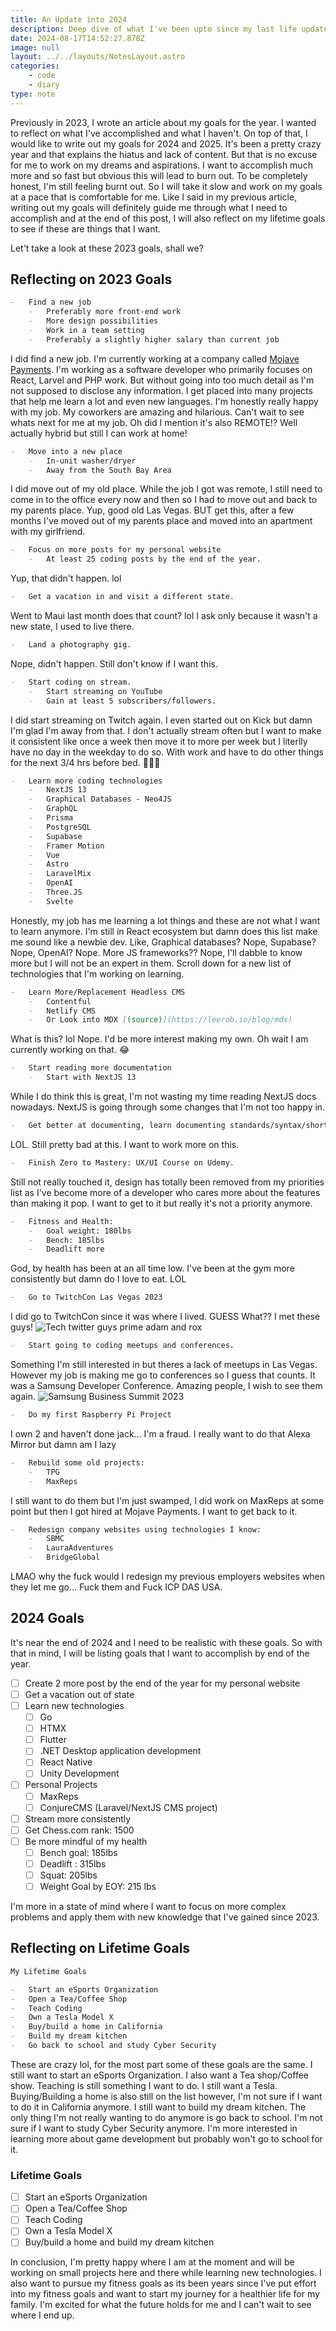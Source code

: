 ```yaml
---
title: An Update into 2024
description: Deep dive of what I've been upto since my last life update.
date: 2024-08-17T14:52:27.878Z
image: null
layout: ../../layouts/NotesLayout.astro
categories:
    - code
    - diary
type: note
---
```


Previously in 2023, I wrote an article about my goals for the year. I wanted to reflect on what I've accomplished and what I haven't. On top of that, I would like to write out my goals for 2024 and 2025. It's been a pretty crazy year and that explains the hiatus and lack of content. But that is no excuse for me to work on my dreams and aspirations. I want to accomplish much more and so fast but obvious this will lead to burn out. To be completely honest, I'm still feeling burnt out. So I will take it slow and work on my goals at a pace that is comfortable for me.
Like I said in my previous article, writing out my goals will definitely guide me through what I need to accomplish and at the end of this post, I will also reflect on my lifetime goals to see if these are things that I want.

Let't take a look at these 2023 goals, shall we?

## Reflecting on 2023 Goals

```markdown
-   Find a new job
    -   Preferably more front-end work
    -   More design possibilities
    -   Work in a team setting
    -   Preferably a slightly higher salary than current job
```

I did find a new job. I'm currently working at a company called [Mojave Payments](https://mojavepayments.com). I'm working as a software developer who primarily focuses on React, Larvel and PHP work. But without going into too much detail as I'm not supposed to disclose any information. I get placed into many projects that help me learn a lot and even new languages. I'm honestly really happy with my job. My coworkers are amazing and hilarious. Can't wait to see whats next for me at my job. Oh did I mention it's also REMOTE!? Well actually hybrid but still I can work at home!

```markdown
-   Move into a new place
    -   In-unit washer/dryer
    -   Away from the South Bay Area
```

I did move out of my old place. While the job I got was remote, I still need to come in to the office every now and then so I had to move out and back to my parents place. Yup, good old Las Vegas. BUT get this, after a few months I've moved out of my parents place and moved into an apartment with my girlfriend.

```markdown
-   Focus on more posts for my personal website
    -   At least 25 coding posts by the end of the year.
```

Yup, that didn't happen. lol

```markdown
-   Get a vacation in and visit a different state.
```

Went to Maui last month does that count? lol I ask only because it wasn't a new state, I used to live there.

```markdown
-   Land a photography gig.
```

Nope, didn't happen. Still don't know if I want this.

```markdown
-   Start coding on stream.
    -   Start streaming on YouTube
    -   Gain at least 5 subscribers/followers.
```

I did start streaming on Twitch again. I even started out on Kick but damn I'm glad I'm away from that. I don't actually stream often but I want to make it consistent like once a week then move it to more per week but I literlly have no day in the weekday to do so. With work and have to do other things for the next 3/4 hrs before bed. 🤷🏻‍♂️

```markdown
-   Learn more coding technologies
    -   NextJS 13
    -   Graphical Databases - Neo4JS
    -   GraphQL
    -   Prisma
    -   PostgreSQL
    -   Supabase
    -   Framer Motion
    -   Vue
    -   Astro
    -   LaravelMix
    -   OpenAI
    -   Three.JS
    -   Svelte
```

Honestly, my job has me learning a lot things and these are not what I want to learn anymore. I'm still in React ecosystem but damn does this list make me sound like a newbie dev. Like, Graphical databases? Nope, Supabase? Nope, OpenAI? Nope. More JS frameworks?? Nope, I'll dabble to know more but I will not be an expert in them. Scroll down for a new list of technologies that I'm working on learning.

```markdown
-   Learn More/Replacement Headless CMS
    -   Contentful
    -   Netlify CMS
    -   Or Look into MDX [(source)](https://leerob.io/blog/mdx)
```

What is this? lol Nope. I'd be more interest making my own. Oh wait I am currently working on that. 😂

```markdown
-   Start reading more documentation
    -   Start with NextJS 13
```

While I do think this is great, I'm not wasting my time reading NextJS docs nowadays. NextJS is going through some changes that I'm not too happy in.

```markdown
-   Get better at documenting, learn documenting standards/syntax/shortcuts.
```

LOL. Still pretty bad at this. I want to work more on this.

```markdown
-   Finish Zero to Mastery: UX/UI Course on Udemy.
```

Still not really touched it, design has totally been removed from my priorities list as I've become more of a developer who cares more about the features than making it pop. I want to get to it but really it's not a priority anymore.

```markdown
-   Fitness and Health:
    -   Goal weight: 180lbs
    -   Bench: 185lbs
    -   Deadlift more
```

God, by health has been at an all time low. I've been at the gym more consistently but damn do I love to eat. LOL

```markdown
-   Go to TwitchCon Las Vegas 2023
```

I did go to TwitchCon since it was where I lived. GUESS What?? I met these guys!
![Tech twitter guys prime adam and rox](/note/update-into-2024/IMG_6009.jpeg)

```markdown
-   Start going to coding meetups and conferences.
```

Something I'm still interested in but theres a lack of meetups in Las Vegas. However my job is making me go to conferences so I guess that counts. It was a Samsung Developer Conference. Amazing people, I wish to see them again.
![Samsung Business Summit 2023](/note/update-into-2024/SBSS2023.jpg)

```markdown
-   Do my first Raspberry Pi Project
```

I own 2 and haven't done jack... I'm a fraud. I really want to do that Alexa Mirror but damn am I lazy

```markdown
-   Rebuild some old projects:
    -   TPG
    -   MaxReps
```

I still want to do them but I'm just swamped, I did work on MaxReps at some point but then I got hired at Mojave Payments. I want to get back to it.

```markdown
-   Redesign company websites using technologies I know:
    -   SBMC
    -   LauraAdventures
    -   BridgeGlobal
```

LMAO why the fuck would I redesign my previous employers websites when they let me go... Fuck them and Fuck ICP DAS USA.

## 2024 Goals

It's near the end of 2024 and I need to be realistic with these goals. So with that in mind, I will be listing goals that I want to accomplish by end of the year.

-   [ ] Create 2 more post by the end of the year for my personal website
-   [ ] Get a vacation out of state
-   [ ] Learn new technologies
    -   [ ] Go
    -   [ ] HTMX
    -   [ ] Flutter
    -   [ ] .NET Desktop application development
    -   [ ] React Native
    -   [ ] Unity Development
-   [ ] Personal Projects
    -   [ ] MaxReps
    -   [ ] ConjureCMS (Laravel/NextJS CMS project)
-   [ ] Stream more consistently
-   [ ] Get Chess.com rank: 1500
-   [ ] Be more mindful of my health
    -   [ ] Bench goal: 185lbs
    -   [ ] Deadlift : 315lbs
    -   [ ] Squat: 205lbs
    -   [ ] Weight Goal by EOY: 215 lbs

I'm more in a state of mind where I want to focus on more complex problems and apply them with new knowledge that I've gained since 2023.

## Reflecting on Lifetime Goals

```markdown
My Lifetime Goals

-   Start an eSports Organization
-   Open a Tea/Coffee Shop
-   Teach Coding
-   Own a Tesla Model X
-   Buy/build a home in California
-   Build my dream kitchen
-   Go back to school and study Cyber Security
```

These are crazy lol, for the most part some of these goals are the same. I still want to start an eSports Organization. I also want a Tea shop/Coffee show. Teaching is still something I want to do. I still want a Tesla. Buying/Building a home is also still on the list however, I'm not sure if I want to do it in California anymore. I still want to build my dream kitchen. The only thing I'm not really wanting to do anymore is go back to school. I'm not sure if I want to study Cyber Security anymore. I'm more interested in learning more about game development but probably won't go to school for it.

### Lifetime Goals

-   [ ] Start an eSports Organization
-   [ ] Open a Tea/Coffee Shop
-   [ ] Teach Coding
-   [ ] Own a Tesla Model X
-   [ ] Buy/build a home and build my dream kitchen

In conclusion, I'm pretty happy where I am at the moment and will be working on small projects here and there while learning new technologies. I also want to pursue my fitness goals as its been years since I've put effort into my fitness goals and want to start my journey for a healthier life for my family. I'm excited for what the future holds for me and I can't wait to see where I end up.

